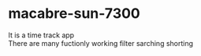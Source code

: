 # macabre-sun-7300
It is a time track app  
There are many fuctionly working filter sarching shorting 
